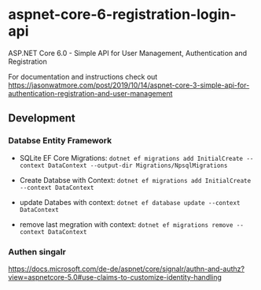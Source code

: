 # aspnet-core-6-registration-login-api

ASP.NET Core 6.0 - Simple API for User Management, Authentication and Registration

For documentation and instructions check out https://jasonwatmore.com/post/2019/10/14/aspnet-core-3-simple-api-for-authentication-registration-and-user-management


## Development

### Databse Entity Framework

- SQLite EF Core Migrations:
`dotnet ef migrations add InitialCreate --context DataContext --output-dir Migrations/NpsqlMigrations`

- Create Databse with Context: `dotnet ef migrations add InitialCreate --context DataContext`

- update Databes with context:  `dotnet ef database update --context DataContext`
- remove last megration with context:  `dotnet ef migrations remove --context DataContext`


### Authen singalr 
https://docs.microsoft.com/de-de/aspnet/core/signalr/authn-and-authz?view=aspnetcore-5.0#use-claims-to-customize-identity-handling
